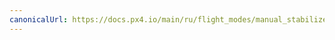 ```yaml
---
canonicalUrl: https://docs.px4.io/main/ru/flight_modes/manual_stabilized_mc
---
```


<Redirect to="../flight_modes_mc/manual_stabilized" />

